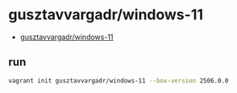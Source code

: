 # gusztavvargadr/windows-11
- [gusztavvargadr/windows-11](https://portal.cloud.hashicorp.com/vagrant/discover/gusztavvargadr/windows-11)

## run
```bash
vagrant init gusztavvargadr/windows-11 --box-version 2506.0.0
```